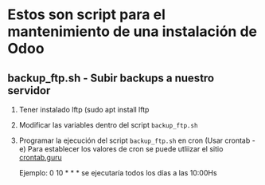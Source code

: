 # Estos son script para el mantenimiento de una instalación de Odoo

## backup_ftp.sh - Subir backups a nuestro servidor

1. Tener instalado lftp (sudo apt install lftp
2. Modificar las variables dentro del script `backup_ftp.sh`
3. Programar la ejecución del script `backup_ftp.sh` en cron (Usar crontab -e)
   Para establecer los valores de cron se puede utliizar el sitio [crontab.guru](https://crontab.guru/#0_10_*_*_*)

   Ejemplo: 0 10 * * * se ejecutaría todos los días a las 10:00Hs

